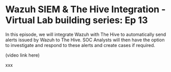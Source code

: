 # Wazuh SIEM & The Hive Integration - Virtual Lab building series: Ep 13

In this episode, we will integrate Wazuh with The Hive to automatically send alerts issued by Wazuh to The Hive. SOC Analysts will then have the option to investigate and respond to these alerts and create cases if required.

(video link here)<br>

xxx

